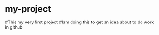 # my-project
#This my very first project 
#Iam doing this to get an idea about to do work in github
